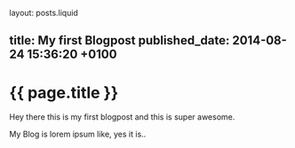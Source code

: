 layout: posts.liquid

title:   My first Blogpost
published_date:    2014-08-24 15:36:20 +0100
---
# {{ page.title }}

Hey there this is my first blogpost and this is super awesome.

My Blog is lorem ipsum like, yes it is..

